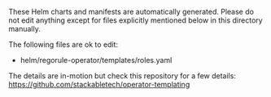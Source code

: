 These Helm charts and manifests are automatically generated.
Please do not edit anything except for files explicitly mentioned below in this
directory manually.

The following files are ok to edit:

- helm/regorule-operator/templates/roles.yaml

The details are in-motion but check this repository for a few details:
<https://github.com/stackabletech/operator-templating>
